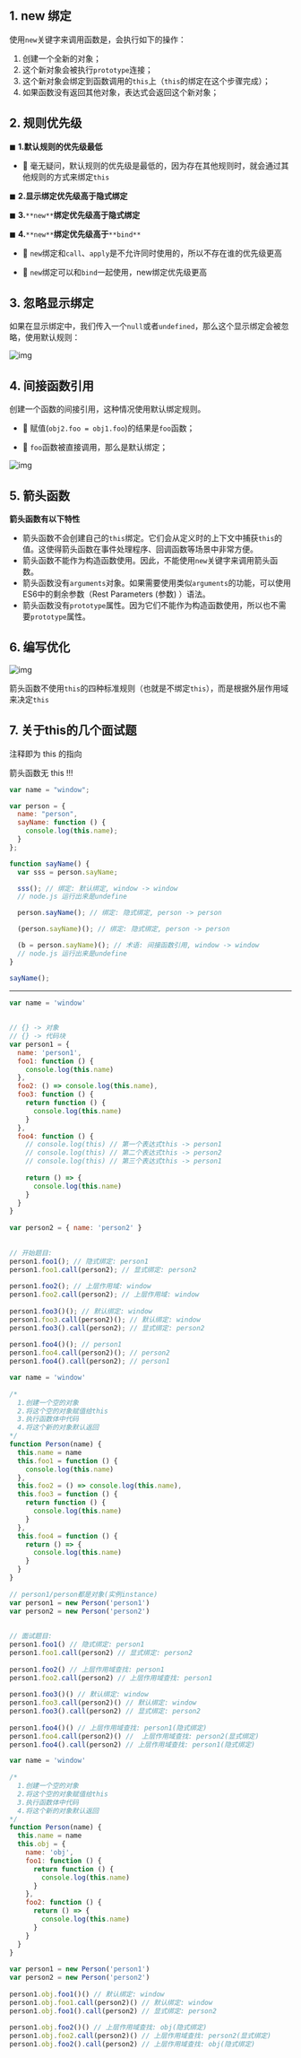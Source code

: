 ## 1. new 绑定

 使用`new`关键字来调用函数是，会执行如下的操作：

1. 创建一个全新的对象；
2. 这个新对象会被执行`prototype`连接；
3. 这个新对象会绑定到函数调用的`this`上（`this`的绑定在这个步骤完成）；
4. 如果函数没有返回其他对象，表达式会返回这个新对象；



## 2. 规则优先级

◼ **1.默认规则的优先级最低**

*  毫无疑问，默认规则的优先级是最低的，因为存在其他规则时，就会通过其他规则的方式来绑定`this`



◼ **2.显示绑定优先级高于隐式绑定**



◼ **3.**`**new**`**绑定优先级高于隐式绑定**



◼ **4.**`**new**`**绑定优先级高于**`**bind**`

*  `new`绑定和`call`、`apply`是不允许同时使用的，所以不存在谁的优先级更高

*  `new`绑定可以和`bind`一起使用，new绑定优先级更高



## 3. 忽略显示绑定

如果在显示绑定中，我们传入一个`null`或者`undefined`，那么这个显示绑定会被忽略，使用默认规则：

![img](./.assets/1681435584062-c34411e4-7c74-48f5-a31f-6b2b77aed239.png)

## 4. 间接函数引用

创建一个函数的间接引用，这种情况使用默认绑定规则。

-  赋值(`obj2.foo = obj1.foo`)的结果是`foo`函数；

-  `foo`函数被直接调用，那么是默认绑定；


![img](./.assets/1681435690350-7c3ff1ba-4e84-4944-b976-5a45f65c776e.png)

## 5. 箭头函数

**箭头函数有以下特性**

- 箭头函数不会创建自己的`this`绑定。它们会从定义时的上下文中捕获`this`的值。这使得箭头函数在事件处理程序、回调函数等场景中非常方便。
- 箭头函数不能作为构造函数使用。因此，不能使用`new`关键字来调用箭头函数。
- 箭头函数没有`arguments`对象。如果需要使用类似`arguments`的功能，可以使用ES6中的剩余参数（Rest Parameters (参数) ）语法。
- 箭头函数没有`prototype`属性。因为它们不能作为构造函数使用，所以也不需要`prototype`属性。



## 6. 编写优化

![img](./.assets/1681435783507-1dde5fb6-c15c-442f-a425-41eb74fb8b10.png)



箭头函数不使用`this`的四种标准规则（也就是不绑定`this`），而是根据外层作用域来决定`this`

## 7. 关于this的几个面试题

注释即为 this 的指向

箭头函数无 this !!!

```javascript
var name = "window";

var person = {
  name: "person",
  sayName: function () {
    console.log(this.name);
  }
};

function sayName() {
  var sss = person.sayName;

  sss(); // 绑定: 默认绑定, window -> window
  // node.js 运行出来是undefine

  person.sayName(); // 绑定: 隐式绑定, person -> person

  (person.sayName)(); // 绑定: 隐式绑定, person -> person

  (b = person.sayName)(); // 术语: 间接函数引用, window -> window  
  // node.js 运行出来是undefine
}

sayName();
```

------

```javascript
var name = 'window'
 
 
// {} -> 对象
// {} -> 代码块
var person1 = {
  name: 'person1',
  foo1: function () {
    console.log(this.name)
  },
  foo2: () => console.log(this.name),
  foo3: function () {
    return function () {
      console.log(this.name)
    }
  },
  foo4: function () {
    // console.log(this) // 第一个表达式this -> person1
    // console.log(this) // 第二个表达式this -> person2
    // console.log(this) // 第三个表达式this -> person1
     
    return () => {
      console.log(this.name)
    }
  }
}
 
var person2 = { name: 'person2' }
 
 
// 开始题目:
person1.foo1(); // 隐式绑定: person1
person1.foo1.call(person2); // 显式绑定: person2
 
person1.foo2(); // 上层作用域: window
person1.foo2.call(person2); // 上层作用域: window
 
person1.foo3()(); // 默认绑定: window
person1.foo3.call(person2)(); // 默认绑定: window
person1.foo3().call(person2); // 显式绑定: person2
 
person1.foo4()(); // person1
person1.foo4.call(person2)(); // person2
person1.foo4().call(person2); // person1
```



```javascript
var name = 'window'
 
/*
  1.创建一个空的对象
  2.将这个空的对象赋值给this
  3.执行函数体中代码
  4.将这个新的对象默认返回
*/
function Person(name) {
  this.name = name
  this.foo1 = function () {
    console.log(this.name)
  },
  this.foo2 = () => console.log(this.name),
  this.foo3 = function () {
    return function () {
      console.log(this.name)
    }
  },
  this.foo4 = function () {
    return () => {
      console.log(this.name)
    }
  }
}
 
// person1/person都是对象(实例instance)
var person1 = new Person('person1')
var person2 = new Person('person2')
 
 
// 面试题目:
person1.foo1() // 隐式绑定: person1
person1.foo1.call(person2) // 显式绑定: person2
 
person1.foo2() // 上层作用域查找: person1
person1.foo2.call(person2) // 上层作用域查找: person1
 
person1.foo3()() // 默认绑定: window
person1.foo3.call(person2)() // 默认绑定: window
person1.foo3().call(person2) // 显式绑定: person2
 
person1.foo4()() // 上层作用域查找: person1(隐式绑定)
person1.foo4.call(person2)() //  上层作用域查找: person2(显式绑定)
person1.foo4().call(person2) // 上层作用域查找: person1(隐式绑定)
```



```javascript
var name = 'window'
 
/*
  1.创建一个空的对象
  2.将这个空的对象赋值给this
  3.执行函数体中代码
  4.将这个新的对象默认返回
*/
function Person(name) {
  this.name = name
  this.obj = {
    name: 'obj',
    foo1: function () {
      return function () {
        console.log(this.name)
      }
    },
    foo2: function () {
      return () => {
        console.log(this.name)
      }
    }
  }
}
 
var person1 = new Person('person1')
var person2 = new Person('person2')
 
person1.obj.foo1()() // 默认绑定: window
person1.obj.foo1.call(person2)() // 默认绑定: window
person1.obj.foo1().call(person2) // 显式绑定: person2
 
person1.obj.foo2()() // 上层作用域查找: obj(隐式绑定)
person1.obj.foo2.call(person2)() // 上层作用域查找: person2(显式绑定)
person1.obj.foo2().call(person2) // 上层作用域查找: obj(隐式绑定)
```